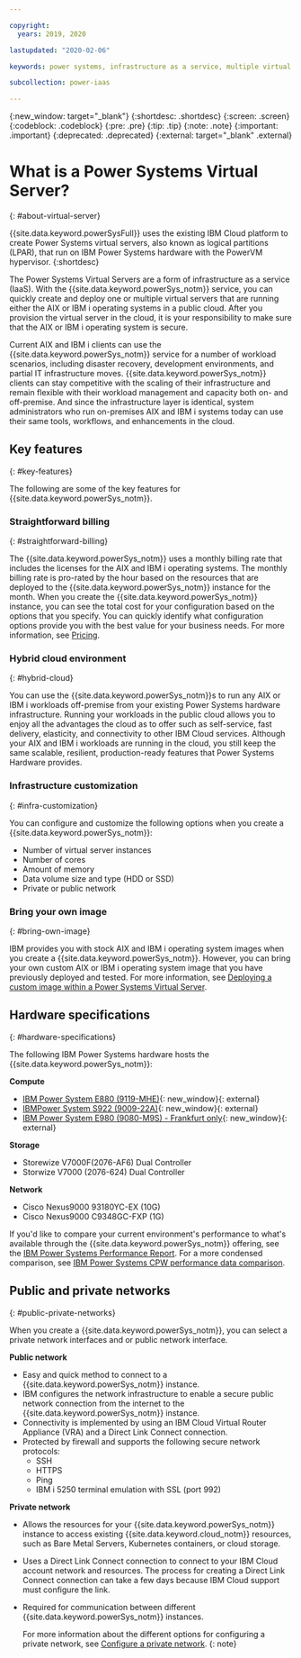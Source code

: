 ```yaml
---

copyright:
  years: 2019, 2020

lastupdated: "2020-02-06"

keywords: power systems, infrastructure as a service, multiple virtual servers, hybrid cloud environment

subcollection: power-iaas

---
```


{:new_window: target="_blank"}
{:shortdesc: .shortdesc}
{:screen: .screen}
{:codeblock: .codeblock}
{:pre: .pre}
{:tip: .tip}
{:note: .note}
{:important: .important}
{:deprecated: .deprecated}
{:external: target="_blank" .external}

# What is a Power Systems Virtual Server?
{: #about-virtual-server}

{{site.data.keyword.powerSysFull}} uses the existing IBM Cloud platform to create Power Systems virtual servers, also known as logical partitions (LPAR), that run on IBM Power Systems hardware with the PowerVM hypervisor.
{:shortdesc}

The Power Systems Virtual Servers are a form of infrastructure as a service (IaaS). With the {{site.data.keyword.powerSys_notm}} service, you can quickly create and deploy one or multiple virtual servers that are running either the AIX or IBM i operating systems in a public cloud. After you provision the virtual server in the cloud, it is your responsibility to make sure that the AIX or IBM i operating system is secure.

Current AIX and IBM i clients can use the {{site.data.keyword.powerSys_notm}} service for a number of workload scenarios, including disaster recovery, development environments, and partial IT infrastructure moves. {{site.data.keyword.powerSys_notm}} clients can stay competitive with the scaling of their infrastructure and remain flexible with their workload management and capacity both on- and off-premise. And since the infrastructure layer is identical, system administrators who run on-premises AIX and IBM i systems today can use their same tools, workflows, and enhancements in the cloud.

## Key features
{: #key-features}

The following are some of the key features for {{site.data.keyword.powerSys_notm}}.

### Straightforward billing
{: #straightforward-billing}

The {{site.data.keyword.powerSys_notm}} uses a monthly billing rate that includes the licenses for the AIX and IBM i operating systems. The monthly billing rate is pro-rated by the hour based on the resources that are deployed to the {{site.data.keyword.powerSys_notm}} instance for the month. When you create the {{site.data.keyword.powerSys_notm}} instance, you can see the total cost for your configuration based on the options that you specify. You can quickly identify what configuration options provide you with the best value for your business needs. For more information, see [Pricing](/docs/infrastructure/power-iaas?topic=power-iaas-pricing-virtual-server#pricing-virtual-server).

### Hybrid cloud environment
{: #hybrid-cloud}

You can use the {{site.data.keyword.powerSys_notm}}s to run any AIX or IBM i workloads off-premise from your existing Power Systems hardware infrastructure. Running your workloads in the public cloud allows you to enjoy all the advantages the cloud as to offer such as self-service, fast delivery, elasticity, and connectivity to other IBM Cloud services. Although your AIX and IBM i workloads are running in the cloud, you still keep the same scalable, resilient, production-ready features that Power Systems Hardware provides.

### Infrastructure customization
{: #infra-customization}

You can configure and customize the following options when you create a {{site.data.keyword.powerSys_notm}}:

* Number of virtual server instances
* Number of cores
* Amount of memory
* Data volume size and type (HDD or SSD)
* Private or public network

### Bring your own image
{: #bring-own-image}

IBM provides you with stock AIX and IBM i operating system images when you create a {{site.data.keyword.powerSys_notm}}. However, you can bring your own custom AIX or IBM i operating system image that you have previously deployed and tested. For more information, see [Deploying a custom image within a Power Systems Virtual Server](/docs/infrastructure/power-iaas?topic=power-iaas-deploy-custom-image).

## Hardware specifications
{: #hardware-specifications}

The following IBM Power Systems hardware hosts the {{site.data.keyword.powerSys_notm}}:

**Compute**

* [IBM Power System E880 (9119-MHE)](https://www.ibm.com/downloads/cas/EE476WAP){: new_window}{: external}
* [IBMPower System S922 (9009-22A)](https://www.ibm.com/downloads/cas/KQ4BOJ3N){: new_window}{: external}
* [IBM Power System E980 (9080-M9S) - Frankfurt only](https://www.ibm.com/downloads/cas/VX0AM0EP){: new_window}{: external}

**Storage**

* Storewize V7000F(2076-AF6) Dual Controller
* Storwize V7000 (2076-624) Dual Controller

**Network**

* Cisco Nexus9000 93180YC-EX (10G)
* Cisco Nexus9000 C9348GC-FXP (1G)

If you'd like to compare your current environment's performance to what's available through the {{site.data.keyword.powerSys_notm}} offering, see the [IBM Power Systems Performance Report](https://www.ibm.com/downloads/cas/K90RQOW8). For a more condensed comparison, see [IBM Power Systems CPW performance data comparison](https://www.itechsol.com/wp-content/uploads/2018/07/IBM-Power-Systems-CPW-Performance-Data-Comparison-P7-vs-P8-vs-P9-rev3-July-2018.pdf).

## Public and private networks
{: #public-private-networks}

When you create a {{site.data.keyword.powerSys_notm}}, you can select a private network interfaces and or public network interface.

**Public network**

* Easy and quick method to connect to a {{site.data.keyword.powerSys_notm}} instance.
* IBM configures the network infrastructure to enable a secure public network connection from the internet to the {{site.data.keyword.powerSys_notm}} instance.
* Connectivity is implemented by using an IBM Cloud Virtual Router Appliance (VRA) and a Direct Link Connect connection.
* Protected by firewall and supports the following secure network protocols:
    * SSH
    * HTTPS
    * Ping
    * IBM i 5250 terminal emulation with SSL (port 992)

**Private network**

* Allows the resources for your {{site.data.keyword.powerSys_notm}} instance to access existing {{site.data.keyword.cloud_notm}} resources, such as Bare Metal Servers, Kubernetes containers, or cloud storage.
* Uses a Direct Link Connect connection to connect to your IBM Cloud account network and resources. The process for creating a Direct Link Connect connection can take a few days because IBM Cloud support must configure the link.
* Required for communication between different {{site.data.keyword.powerSys_notm}} instances.

  For more information about the different options for configuring a private network, see [Configure a private network](/docs/infrastructure/power-iaas?topic=power-iaas-configuring-subnet).
  {: note}

<!-- The following figure displays the basic configuration for a public and private network:

![Displays how network traffic flows for public or private connection](/images/power-iaas-network1.svg "Displays how network traffic flows for public or private connection"){: caption="Figure 1. Private and public network configuration" caption-side="bottom"} -->